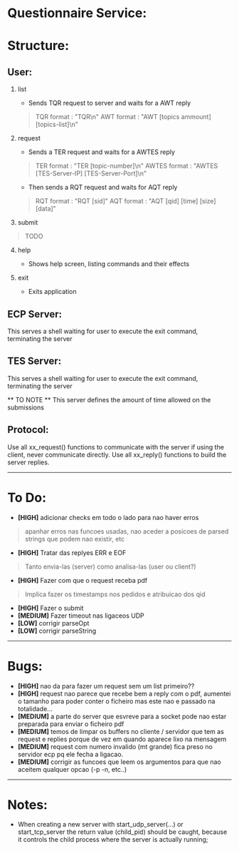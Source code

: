 Questionnaire Service:
============================

# Structure:

## User:

1. list
    - Sends TQR request to server and waits for a AWT reply
    > TQR format : "TQR\n"
    > AWT format : "AWT [topics ammount] [topics-list]\n"

2. request
    - Sends a TER request and waits for a AWTES reply
    > TER format : "TER [topic-number]\n"
    > AWTES format : "AWTES [TES-Server-IP] [TES-Server-Port]\n"
    - Then sends a RQT request and waits for AQT reply
    > RQT format : "RQT [sid]"
    > AQT format : "AQT [qid] [time] [size] [data]"

3. submit
> TODO

4. help
    - Shows help screen, listing commands and their effects

5. exit
    - Exits application

## ECP Server:
This serves a shell waiting for user to execute the exit command, terminating the server


## TES Server:
This serves a shell waiting for user to execute the exit command, terminating the server

** TO NOTE **
This server defines the amount of time allowed on the submissions

## Protocol:
Use all xx_request() functions to communicate with the server if using the client, never communicate directly.
Use all xx_reply() functions to build the server replies.

* * *

# To Do:
- **[HIGH]** adicionar checks em todo o lado para nao haver erros
> apanhar erros nas funcoes usadas, nao aceder a posicoes de parsed strings que podem nao existir, etc
- **[HIGH]** Tratar das replyes ERR e EOF
> Tanto envia-las (server) como analisa-las (user ou client?)
- **[HIGH]** Fazer com que o request receba pdf
> Implica fazer os timestamps nos pedidos e atribuicao dos qid
- **[HIGH]** Fazer o submit
- **[MEDIUM]** Fazer timeout nas ligaceos UDP
- **[LOW]** corrigir parseOpt
- **[LOW]** corrigir parseString

* * *
# Bugs:
- **[HIGH]** nao da para fazer um request sem um list primeiro??
- **[HIGH]** request nao parece que recebe bem a reply com o pdf, aumentei o tamanho para poder conter o ficheiro mas este nao e passado na totalidade...
- **[MEDIUM]** a parte do server que esvreve para a socket pode nao estar preparada para enviar o ficheiro pdf
- **[MEDIUM]** temos de limpar os buffers no cliente / servidor que tem as request e replies porque de vez em quando aparece lixo na mensagem
- **[MEDIUM]** request com numero invalido (mt grande) fica preso no servidor ecp pq ele fecha a ligacao.
- **[MEDIUM]** corrigir as funcoes que leem os argumentos para que nao aceitem qualquer opcao (-p -n, etc..)

* * *
# Notes:
- When creating a new server with start_udp_server(...) or start_tcp_server the return value (child_pid) should be caught, because it controls the child process where the server is actually running;


